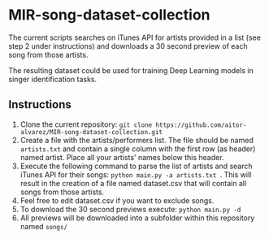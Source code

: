 # MIR-song-dataset-collection

The current scripts searches on iTunes API for artists provided in a list (see step 2 under instructions) and downloads a 30 second preview of each song from those artists.

The resulting dataset could be used for training Deep Learning models in singer identification tasks.

## Instructions

1. Clone the current repository: ``` git clone https://github.com/aitor-alvarez/MIR-song-dataset-collection.git ```
2. Create a file with the artists/performers list. The file should be named ```artists.txt``` and contain a single column with the first row (as header) named artist. Place all your artists' names below this header.
3. Execute the following command to parse the list of artists and search iTunes API for their songs: ```python main.py -a artists.txt ```. This will result in the creation of a file named dataset.csv that will contain all songs from those artists.
4. Feel free to edit dataset.csv if you want to exclude songs.
5. To download the 30 second previews execute: ``` python main.py -d ```
6. All previews will be downloaded into a subfolder within this repository named ```songs/```

   
